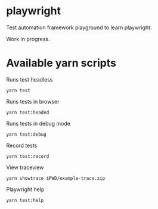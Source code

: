 # playwright

Test automation framework playground to learn playwright. 

Work in progress.


# Available yarn scripts 

Runs test headless 

```
yarn test
```

Runs tests in browser 
```
yarn test:headed
```

Runs tests in debug mode 
```
yarn test:debug
```

Record tests 
```
yarn test:record
```

View traceview
```
yarn showtrace $PWD/example-trace.zip
```

Playwright help 
```
yarn test:help